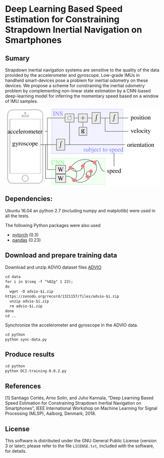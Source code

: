 # Deep Learning Based Speed Estimation for Constraining Strapdown Inertial Navigation on Smartphones

## Sumary

Strapdown inertial navigation systems are sensitive to the quality of the data provided by the accelerometer and gyroscope. Low-grade IMUs in handheld smart-devices pose a problem for inertial odometry on these devices. We propose a scheme for constraining the inertial odometry problem by complementing non-linear state estimation by a CNN-based deep-learning model for inferring the momentary speed based on a window of IMU samples.

![alt text](fig/figure.png)

## Dependencies:

Ubuntu 16.04 an python 2.7 (including numpy and matplotlib) were used in all the tests.

The following Python packages were also used
* [pytorch](https://pytorch.org/) (0.3)
* [pandas](https://pandas.pydata.org/) (0.23)

## Download and prepare training data

Download and unzip ADVIO dataset files
[ADVIO](https://github.com/AaltoVision/ADVIO)

```
cd data
for i in $(seq -f "%02g" 1 23);
do
  wget -O advio-$i.zip https://zenodo.org/record/1321157/files/advio-$i.zip
  unzip advio-$i.zip
  rm advio-$i.zip	
done
cd ..
```
Synchronize the accelerometer and gyroscope in the ADVIO data.

```
cd python
python sync-data.py
```

## Produce results

```
cd python
python DCI-training-0.0.2.py

```

## References

[1] Santiago Cortés, Arno Solin, and Juho Kannala, “Deep Learning Based Speed Estimation for Constraining Strapdown Inertial Navigation on Smartphones”, IEEE International Workshop on Machine Learning for Signal Processing (MLSP), Aalborg, Denmark, 2018.


## License

This software is distributed under the GNU General Public License (version 3 or later); please refer to the file `LICENSE.txt`, included with the software, for details. 

